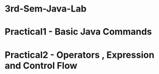 # 3rd-Sem-Java-Lab

# Practical1 - Basic Java Commands
# Practical2 - Operators , Expression and Control Flow
